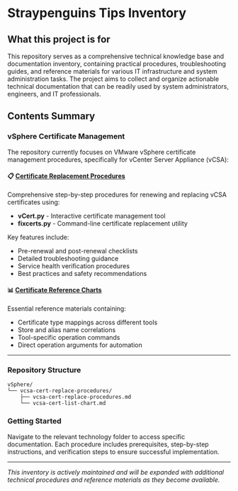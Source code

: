 # Straypenguins Tips Inventory

## What this project is for

This repository serves as a comprehensive technical knowledge base and documentation inventory, containing practical procedures, troubleshooting guides, and reference materials for various IT infrastructure and system administration tasks. The project aims to collect and organize actionable technical documentation that can be readily used by system administrators, engineers, and IT professionals.

## Contents Summary

### vSphere Certificate Management
The repository currently focuses on VMware vSphere certificate management procedures, specifically for vCenter Server Appliance (vCSA):

#### 📋 [Certificate Replacement Procedures](./vSphere/vcsa-cert-replace-procedures/vcsa-cert-replace-procedures.md)
Comprehensive step-by-step procedures for renewing and replacing vCSA certificates using:
- **vCert.py** - Interactive certificate management tool
- **fixcerts.py** - Command-line certificate replacement utility

Key features include:
- Pre-renewal and post-renewal checklists
- Detailed troubleshooting guidance
- Service health verification procedures
- Best practices and safety recommendations

#### 📊 [Certificate Reference Charts](./vSphere/vcsa-cert-replace-procedures/vcsa-cert-list-chart.md)
Essential reference materials containing:
- Certificate type mappings across different tools
- Store and alias name correlations
- Tool-specific operation commands
- Direct operation arguments for automation

---

### Repository Structure
```
vSphere/
└── vcsa-cert-replace-procedures/
    ├── vcsa-cert-replace-procedures.md
    └── vcsa-cert-list-chart.md
```

### Getting Started
Navigate to the relevant technology folder to access specific documentation. Each procedure includes prerequisites, step-by-step instructions, and verification steps to ensure successful implementation.

---

*This inventory is actively maintained and will be expanded with additional technical procedures and reference materials as they become available.*